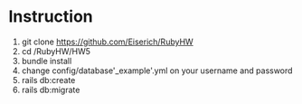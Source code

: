 # Instruction
1. git clone https://github.com/Eiserich/RubyHW
2. cd /RubyHW/HW5
3. bundle install
4. change config/database'_example'.yml on your username and password
5. rails db:create
6. rails db:migrate
